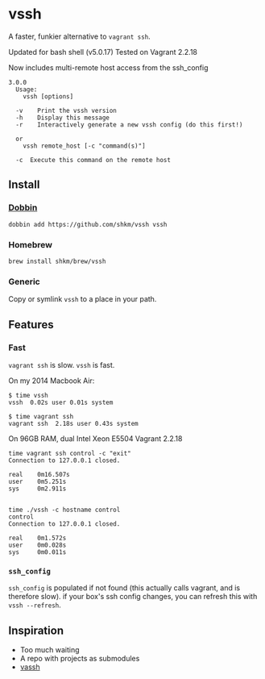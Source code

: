 # vssh

A faster, funkier alternative to `vagrant ssh`.

Updated for bash shell (v5.0.17)
Tested on Vagrant 2.2.18

Now includes multi-remote host access from the ssh_config


```
3.0.0
  Usage: 
    vssh [options] 

  -v    Print the vssh version
  -h    Display this message
  -r    Interactively generate a new vssh config (do this first!)

  or
    vssh remote_host [-c "command(s)"]

  -c  Execute this command on the remote host
```

## Install

### [Dobbin](https://github.com/shkm/dobbin)
```
dobbin add https://github.com/shkm/vssh vssh
```

### Homebrew

```
brew install shkm/brew/vssh
```

### Generic
Copy or symlink `vssh` to a place in your path.


## Features

### Fast

`vagrant ssh` is slow. `vssh` is fast.

On my 2014 Macbook Air:

```
$ time vssh
vssh  0.02s user 0.01s system

$ time vagrant ssh
vagrant ssh  2.18s user 0.43s system
```

On 96GB RAM, dual Intel Xeon E5504
Vagrant 2.2.18

```
time vagrant ssh control -c "exit"
Connection to 127.0.0.1 closed.

real    0m16.507s
user    0m5.251s
sys     0m2.911s


time ./vssh -c hostname control
control
Connection to 127.0.0.1 closed.

real    0m1.572s
user    0m0.028s
sys     0m0.011s
```

### `ssh_config`

`ssh_config` is populated if not found (this actually calls vagrant, and is therefore slow). if your box's ssh config changes, you can refresh this with `vssh --refresh`.


## Inspiration
- Too much waiting
- A repo with projects as submodules
- [vassh](https://github.com/xwp/vassh)

